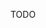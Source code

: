 <!-- --- title: PUT Method -->
<!-- --- method: PUT -->
<!-- --- type: method -->
<!-- --- method_properties: idempotent -->

TODO

